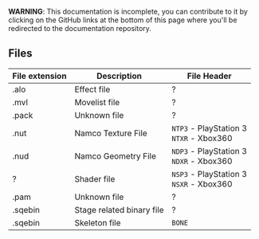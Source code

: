 **WARNING**: This documentation is incomplete, you can contribute to it by clicking on the GitHub links at the bottom of this page where you'll be redirected to the documentation repository.

## Files

| File extension | Description               | File Header                                |
| -------------- | ------------------------- | ------------------------------------------ |
| .alo           | Effect file               | ?                                          |
| .mvl           | Movelist file             | ?                                          |
| .pack          | Unknown file              | ?                                          |
| .nut           | Namco Texture File        | `NTP3` - PlayStation 3<br>`NTXR` - Xbox360 |
| .nud           | Namco Geometry File       | `NDP3` - PlayStation 3<br>`NDXR` - Xbox360 |
| ?              | Shader file               | `NSP3` - PlayStation 3<br>`NSXR` - Xbox360 |
| .pam           | Unknown file              | ?                                          |
| .sqebin        | Stage related binary file | ?                                          |
| .sqebin        | Skeleton file             | `BONE`                                     |
